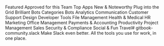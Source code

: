 Featured
Approved for this Team
Top Apps
New & Noteworthy
Plug into the Grid
Brilliant Bots
Categories
Bots
Analytics
Communication
Customer Support
Design
Developer Tools
File Management
Health & Medical
HR
Marketing
Office Management
Payments & Accounting
Productivity
Project Management
Sales
Security & Compliance
Social & Fun
Travel# gitbook-community.slack
Make Slack even better.  All the tools you use for work, in one place. 

